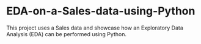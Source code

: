 # EDA-on-a-Sales-data-using-Python
This project uses a Sales data and showcase how an Exploratory Data Analysis (EDA) can be performed using Python.
